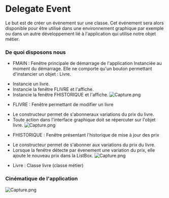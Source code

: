 # Delegate Event

Le but est de créer un événement sur une classe. Cet événement sera alors disponible pour être utilisé dans une environnement graphique par exemple ou dans un autre développement lié à l'application qui utilise notre objet métier.

### De quoi disposons nous

* FMAIN : Fenêtre principale de démarrage de l'application
Instanciée au moment du démarrage. Elle ne comporte qu'un bouton permettant d'instancier un objet : Livre.
- Instancie un livre.
- Instancie la fenêtre FLIVRE et l'affiche.
- Instancie la fenêtre FHISTORIQUE et l'affiche.
![Capture.png](https://image.noelshack.com/fichiers/2019/13/7/1554037540-capture.png)

* FLIVRE : Fenêtre permettant de modifier un livre
- Le constructeur permet de s'abonneraux variations du prix du livre.
- Toute action dans l'interface graphique doit se répercuter sur l'objet livre.
![Capture.png](https://image.noelshack.com/fichiers/2019/13/7/1554037543-capture2.png)

* FHISTORIQUE : Fenêtre présentant l'historique de mise à jour des prix
- Le constructeur permet de s'abonner aux variations du prix du livre.
- Lorsque la fenêtre détecte par évenement une variation du prix, elle ajoute le nouveau prix dans la ListBox.
![Capture.png](https://image.noelshack.com/fichiers/2019/13/7/1554037547-capture3.png)

* Livre : Classe livre (classe métier)


### Cinématique de l'application 

![Capture.png](https://image.noelshack.com/fichiers/2019/13/7/1554038062-img-5085.jpg)
